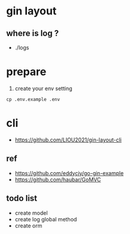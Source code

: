 # gin layout

## where is log ?
- ./logs

# prepare
1. create your env setting
```
cp .env.example .env
```

# cli
- https://github.com/LIOU2021/gin-layout-cli
## ref
- https://github.com/eddycjy/go-gin-example
- https://github.com/haubar/GoMVC

## todo list
- create model
- create log global method
- create orm